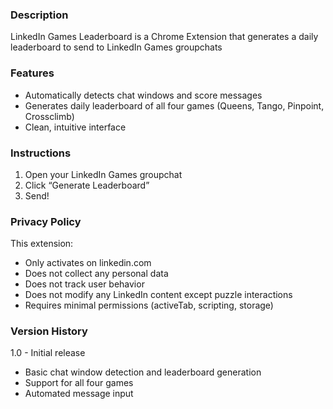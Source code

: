### Description
LinkedIn Games Leaderboard is a Chrome Extension that generates a daily leaderboard to send to LinkedIn Games groupchats

### Features
- Automatically detects chat windows and score messages
- Generates daily leaderboard of all four games (Queens, Tango, Pinpoint, Crossclimb)
- Clean, intuitive interface

### Instructions
1. Open your LinkedIn Games groupchat
2. Click “Generate Leaderboard”
3. Send!

### Privacy Policy
This extension:
- Only activates on linkedin.com
- Does not collect any personal data
- Does not track user behavior
- Does not modify any LinkedIn content except puzzle interactions
- Requires minimal permissions (activeTab, scripting, storage)

### Version History
1.0 - Initial release
- Basic chat window detection and leaderboard generation
- Support for all four games
- Automated message input

